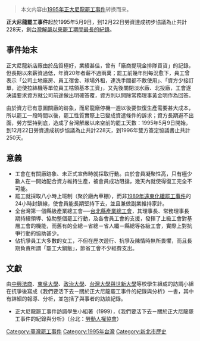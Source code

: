 > 本文内容由[1995年正大尼龍罷工事件](https://zh.wikipedia.org/wiki/1995年正大尼龍罷工事件)转换而来。


**正大尼龍罷工事件**起於1995年5月9日，到12月22日勞資達成初步協議為止共計228天，創[台灣解嚴以來罷工期間最長的紀錄](https://zh.wikipedia.org/wiki/台灣 "wikilink")。

## 事件始末

正大尼龍新店廠由於品質極好，業績甚佳，曾有「廠商提現金排隊買貨」的記錄，但長期以來薪資過低，年資20年者薪不過兩萬；罷工前幾年則每況愈下，員工曾表示「公司土地廠房、員工宿舍、球場外租，連洗手間都不敷使用」、「資方少接訂單，迫使拉絲機等單位員工枯領基本工資」，又先後關閉淡水廠、北投廠，工會遂決議要求資方就公司前途做出明確答覆，資方則以開除常務理事黃金明作為回答。

由於資方已有意圖關廠的跡象，而尼龍廠停機一週以後要恢復生產需要甚大成本，所以罷工一段時間以後，罷工性質實際上已變成資遣條件的訴求；資方長期避不出面，勞方堅持到底，造成了台灣解嚴以來空前的罷工天數：1995年5月9日開始，到12月22日勞資達成初步協議為止共計228天，到1996年雙方簽定協議書止共計250天。

## 意義

  - 工會在有關廠跡象、未正式宣佈時就採取行動。由於會員凝聚性高，只有極少數人在一開始配合資方維持生產，被會員成功阻擋，幾天內就使得復工完全不可能。
  - 罷工就採取八小時上班制（聚於廠內車棚），而非[1989年遠東化纖罷工事件](../Page/1989年遠東化纖罷工事件.md "wikilink")的24小時封鎖線，使會員能長期堅持下去，並且兼做副業維持家計。
  - 全台灣第一個縣級產業總工會──[台北縣產業總工會](https://zh.wikipedia.org/wiki/台北縣產業總工會 "wikilink")，其理事長、常務理事長期持續領導、協助整個罷工行動，及各會員工會的支援，發揮了上級工會對基層工會的機能，而舊有的全總－省總－省人纖－縣總等各級工會，實際上對抗爭行動的協助甚少。
  - 佔抗爭員工大多數的女工，不但在歷次遊行、抗爭及陳情時無所畏懼，而且長期負責所謂「罷工大鍋飯」，節省工會不少經費支出。

## 文獻

由[中興法商](https://zh.wikipedia.org/wiki/台北大學 "wikilink")、[東吳大學](https://zh.wikipedia.org/wiki/東吳大學_\(台灣\) "wikilink")、[政治大學](https://zh.wikipedia.org/wiki/政治大學 "wikilink")、[台灣大學與](https://zh.wikipedia.org/wiki/台灣大學 "wikilink")[世新大學](../Page/世新大學.md "wikilink")等校學生組成的訪調小組在抗爭後寫成《我們要活下去－關於正大尼龍罷工事件的紀錄與分析》一書，其中有詳細的報導、分析，並包括了與事者的訪談紀錄。

  - 正大尼龍罷工事件訪調學生小組著（1999），《我們要活下去－關於正大尼龍罷工事件的紀錄與分析》（台北：[勞動人權協會](../Page/勞動人權協會.md "wikilink")）

[Category:臺灣罷工事件](https://zh.wikipedia.org/wiki/Category:臺灣罷工事件 "wikilink") [Category:1995年台灣](https://zh.wikipedia.org/wiki/Category:1995年台灣 "wikilink") [Category:新北市歷史](https://zh.wikipedia.org/wiki/Category:新北市歷史 "wikilink")